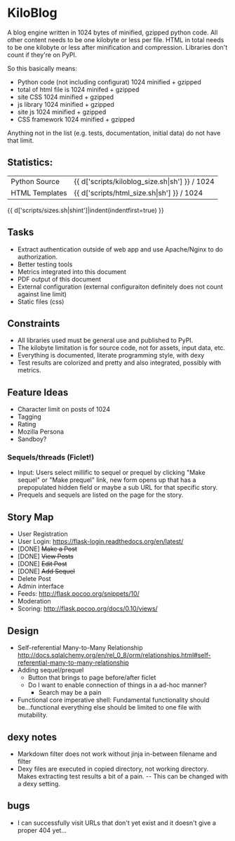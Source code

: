 KiloBlog
========
A blog engine written in 1024 bytes of minified, gzipped python code. All other
content needs to be one kilobyte or less per file. HTML in total needs to be
one kilobyte or less after minification and compression. Libraries don't count
if they're on PyPI.

So this basically means:

 - Python code (not including configurat) 1024 minified + gzipped
 - total of html file is 1024 minifed + gzipped
 - site CSS 1024 minified + gzipped
 - js library 1024 minified + gzipped
 - site js 1024 minified + gzipped
 - CSS framework 1024 minified + gzipped

Anything not in the list (e.g. tests, documentation, initial data) do not have
that limit.

Statistics:
-----------
<table>
<tr>
<td>
Python Source
</td>
<td>
{{ d['scripts/kiloblog_size.sh|sh'] }} / 1024
</td>
</tr>
<tr>
<td>
HTML Templates
</td>
<td>
{{ d['scripts/html_size.sh|sh'] }} / 1024
</td>
</tr>
</table>

{{ d['scripts/sizes.sh|shint']|indent(indentfirst=true) }}

Tasks
-----
 - Extract authentication outside of web app and use Apache/Nginx to do
   authorization.
 - Better testing tools
 - Metrics integrated into this document
 - PDF output of this document
 - External configuration (external configuraiton definitely does not count
   against line limit)
 - Static files (css)

Constraints
-----------
 - All libraries used must be general use and published to PyPI.
 - The kilobyte limitation is for source code, not for assets, input data, etc.
 - Everything is documented, literate programming style, with dexy
 - Test results are colorized and pretty and also integrated, possibly with
   metrics.

Feature Ideas
-------------
 - Character limit on posts of 1024
 - Tagging
 - Rating
 - Mozilla Persona
 - Sandboy?
### Sequels/threads (Ficlet!) ###
 - Input: Users select millific to sequel or prequel by clicking "Make sequel"
   or "Make prequel" link, new form opens up that has a prepopulated hidden
   field or maybe a sub URL for that specific story.
 - Prequels and sequels are listed on the page for the story.

Story Map
---------
 - User Registration
 - User Login: https://flask-login.readthedocs.org/en/latest/
 - [DONE] <s>Make a Post</s>
 - [DONE] <s>View Posts</s>
 - [DONE] <s>Edit Post</s>
 - [DONE] <s>Add Sequel</s>
 - Delete Post
 - Admin interface
 - Feeds: http://flask.pocoo.org/snippets/10/
 - Moderation
 - Scoring: http://flask.pocoo.org/docs/0.10/views/

Design
------
 - Self-referential Many-to-Many Relationship http://docs.sqlalchemy.org/en/rel_0_8/orm/relationships.html#self-referential-many-to-many-relationship
 - Adding sequel/prequel
   - Button that brings to page before/after ficlet
   - Do I want to enable connection of things in a ad-hoc manner?
     - Search may be a pain
 - Functional core imperative shell: Fundamental functionality should
   be...functional everything else should be limited to one file with
   mutability.

dexy notes
----------
 - Markdown filter does not work without jinja in-between filename and filter
 - Dexy files are executed in copied directory, not working directory. Makes
   extracting test results a bit of a pain. -- This can be changed with a dexy
   setting.

bugs
----
 - I can successfully visit URLs that don't yet exist and it doesn't give a
   proper 404 yet...
